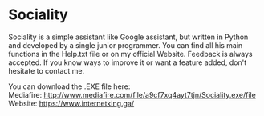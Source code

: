 # Sociality
Sociality is a simple assistant like Google assistant, but written in Python and developed by a single junior programmer. You can find all his main functions in the Help.txt file or on my official Website. Feedback is always accepted. If you know ways to improve it or want a feature added, don't hesitate to contact me.

You can download the .EXE file here:                                                                                                       
  Mediafire: http://www.mediafire.com/file/a9cf7xq4ayt7tjn/Sociality.exe/file                                                             
  Website: https://www.internetking.ga/
  
